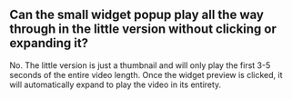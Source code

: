 ## Can the small widget popup play all the way through in the little version without clicking or expanding it?

No. The little version is just a thumbnail and will only play the first 3-5 seconds of the entire video length. Once the widget preview is clicked, it will automatically expand to play the video in its entirety.
